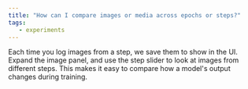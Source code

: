 ```yaml
---
title: "How can I compare images or media across epochs or steps?"
tags:
   - experiments
---
```


Each time you log images from a step, we save them to show in the UI. Expand the image panel, and use the step slider to look at images from different steps. This makes it easy to compare how a model's output changes during training.